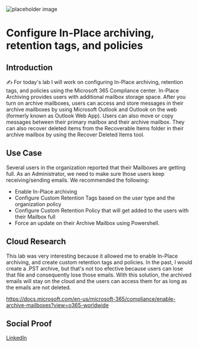 ![placeholder image](https://www.solix.com/blog/wp-content/uploads/2020/03/email-archiving.jpeg)

# Configure In-Place archiving, retention tags, and policies

## Introduction

✍️ For today's lab I will work on configuring In-Place archiving, retention tags, and policies using the Microsoft 365 Compliance center. In-Place Archiving provides users with additional mailbox storage space. After you turn on archive mailboxes, users can access and store messages in their archive mailboxes by using Microsoft Outlook and Outlook on the web (formerly known as Outlook Web App). Users can also move or copy messages between their primary mailbox and their archive mailbox. They can also recover deleted items from the Recoverable Items folder in their archive mailbox by using the Recover Deleted Items tool.

## Use Case

Several users in the organization reported that their Mailboxes are getting full. As an Administrator, we need to make sure those users keep receiving/sending emails. We recommended the following:

* Enable In-Place archiving
* Configure Custom Retention Tags based on the user type and the organization policy
* Configure Custom Retention Policy that will get added to the users with their Mailbox full
* Force an update on their Archive Mailbox using Powershell.

## Cloud Research

This lab was very interesting because it allowed me to enable In-Place archiving, and create custom retention tags and policies. In the past, I would create a .PST archive, but that's not too efective because users can lose that file and consequently lose those emails. With this solution, the archived emails will stay on the cloud and the users can access them for as long as the emails are not deleted.

https://docs.microsoft.com/en-us/microsoft-365/compliance/enable-archive-mailboxes?view=o365-worldwide

## Social Proof

[LinkedIn](https://www.linkedin.com/posts/wilkinsanchez_wilkinsanchez100daysofcloud-activity-6790094673584226304-X3G1)
